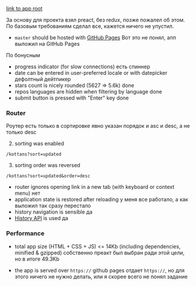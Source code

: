 [link to app root](https://mgdskr.github.io/)

За основу для проекта взял preact, без redux, позже пожалел об этом. По базовым требованиям сделал все, кажется ничего не упустил.
* `master` should be hosted with [GitHub Pages](https://pages.github.com/)
Вот это не понял, апп выложил на GitHub Pages

По бонусным

* progress indicator (for slow connections)
есть спиннер
* date can be entered in user-preferred locale or with datepicker
дeфолтный дейтпикер
* stars count is nicely rounded (5627 => 5.6k)
done
* repos languages are hidden when filtering by language
done
* submit button is pressed with "Enter" key
done

### Router

Роутер есть
только в сортировке явно указан порядок и asc и desc, а не только desc

2. sorting was enabled

`/kottans?sort=updated`

3. sorting order was reversed

`/kottans?sort=updated&order=desc`


* router ignores opening link in a new tab (with keyboard or context menu)
нет
* application state is restored after reloading
у меня все работало, а как выложил так сразу перестало
* history navigation is sensible
да
* [History API](https://developer.mozilla.org/en-US/docs/Web/API/History_API) is used
да

### Performance

* total app size (HTML + CSS + JS) <= 14Kb (including dependencies, minified & gzipped)
собственно преакт был выбран ради этой цели, но в итоге 49.3Kb

* the app is served over `https://`
github pages отдает `https://`, но для этого ничего не нужно делать, или я скорее всего не понял задание



